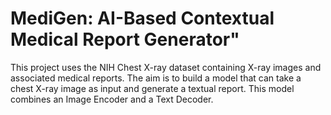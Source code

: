 # MediGen: AI-Based Contextual Medical Report Generator"
This project uses the NIH Chest X-ray dataset containing X-ray images and associated medical reports. The aim is to build a model that can take a chest X-ray image as input and generate a textual report. This model combines an Image Encoder and a Text Decoder.

